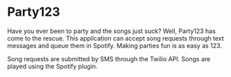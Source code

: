 # Party123
Have you ever been to party and the songs just suck? Well, Party123 has come to the rescue. This application can accept song requests through text messages and queue them in Spotify. Making parties fun is as easy as 123. 

Song requests are submitted by SMS through the Twilio API.
Songs are played using the Spotify plugin.
